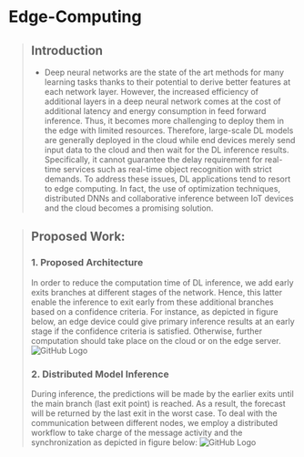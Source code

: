 # Edge-Computing

> ## Introduction
>* Deep neural networks are the state of the art methods for many learning tasks thanks to their potential to derive better features at each network layer. However, the increased efficiency of additional layers in a deep neural network comes at the cost of additional latency and energy consumption in feed forward inference. Thus, it becomes more challenging to deploy them in the edge with limited resources.
Therefore, large-scale DL models are generally deployed in the cloud while end devices merely send input data to the cloud and then wait for the DL inference results. Specifically, it cannot guarantee the delay requirement for real-time services such as real-time object recognition with strict demands.
To address these issues, DL applications tend to resort to edge computing. In fact, the use of optimization techniques, distributed DNNs and collaborative inference between IoT devices and the cloud becomes a promising solution.

> ## Proposed Work:
>### 1. Proposed Architecture
>In order to reduce the computation time of DL inference, we add early exits branches at
different stages of the network. Hence, this latter enable the inference to exit early from these
additional branches based on a confidence criteria. For instance, as depicted in figure below, an
edge device could give primary inference results at an early stage if the confidence criteria is
satisfied. Otherwise, further computation should take place on the cloud or on the edge server.
![GitHub Logo](/images/distributed_cnn.png)
>### 2. Distributed Model Inference
>During inference, the predictions will be made by the earlier exits until the main branch (last exit point) is reached. As a result, the forecast will be returned by the last exit in the worst case. To deal with the communication between different nodes, we employ a distributed workflow to take charge of the message activity and the synchronization as depicted in figure below:
![GitHub Logo](/images/communication_workflow.png)
